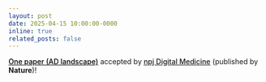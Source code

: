 ```yaml
---
layout: post
date: 2025-04-15 10:00:00-0000
inline: true
related_posts: false
---
```


<a href="https://www.nature.com/articles/s41746-025-01640-z" style="font-weight: 500; color: black;">One paper (AD landscape)</a> accepted by <a href="https://www.nature.com/npjdigitalmed/" style="font-weight: 500;">npj Digital Medicine</a> (published by **Nature**)!